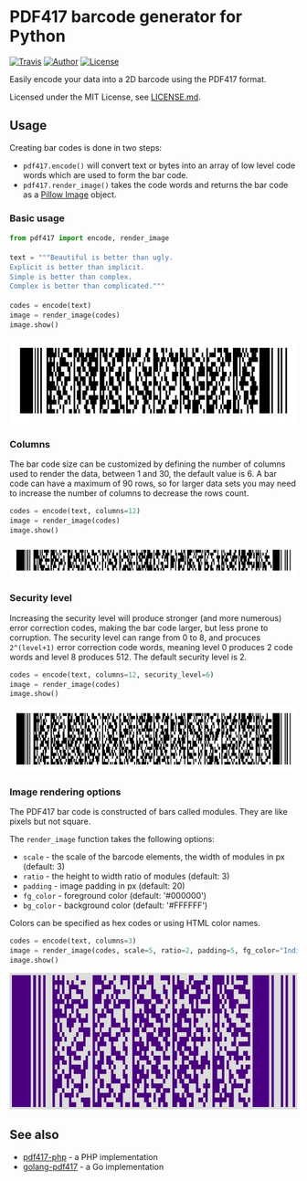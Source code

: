 PDF417 barcode generator for Python
===================================

[![Travis](https://img.shields.io/travis/ihabunek/pdf417-py.svg?maxAge=3600&style=flat-square)](https://travis-ci.org/ihabunek/pdf417-py)
[![Author](https://img.shields.io/badge/author-%40ihabunek-blue.svg?maxAge=3600&style=flat-square)](https://twitter.com/ihabunek)
[![License](https://img.shields.io/github/license/ihabunek/pdf417-py.svg?maxAge=3600&style=flat-square)](https://opensource.org/licenses/MIT)

Easily encode your data into a 2D barcode using the PDF417 format.

Licensed under the MIT License, see [LICENSE.md](LICENSE.md).

## Usage

Creating bar codes is done in two steps:

* `pdf417.encode()` will convert text or bytes into an array of low level code
  words which are used to form the bar code.
* `pdf417.render_image()` takes the code words and returns the bar code as a
  [Pillow Image](https://pillow.readthedocs.io/en/3.3.x/reference/Image.html)
  object.

### Basic usage

```py
from pdf417 import encode, render_image

text = """Beautiful is better than ugly.
Explicit is better than implicit.
Simple is better than complex.
Complex is better than complicated."""

codes = encode(text)
image = render_image(codes)
image.show()
```

![Basic usage](images/1_basic.jpg)

### Columns

The bar code size can be customized by defining the number of columns used to
render the data, between 1 and 30, the default value is 6. A bar code can have a
maximum of 90 rows, so for larger data sets you may need to increase the number
of columns to decrease the rows count.

```py
codes = encode(text, columns=12)
image = render_image(codes)
image.show()
```

![Defining column count](images/2_columns.jpg)

### Security level

Increasing the security level will produce stronger (and more numerous) error
correction codes, making the bar code larger, but less prone to corruption. The
security level can range from 0 to 8, and procuces `2^(level+1)` error
correction code words, meaning level 0 produces 2 code words and level 8
produces 512. The default security level is 2.

```py
codes = encode(text, columns=12, security_level=6)
image = render_image(codes)
image.show()
```

![Defining security level](images/3_security_level.jpg)

### Image rendering options

The PDF417 bar code is constructed of bars called modules. They are like pixels
but not square.

The `render_image` function takes the following options:

* `scale` - the scale of the barcode elements, the width of modules in px (default: 3)
* `ratio` - the height to width ratio of modules (default: 3)
* `padding` - image padding in px (default: 20)
* `fg_color` - foreground color (default: '#000000')
* `bg_color` - background color (default: '#FFFFFF')

Colors can be specified as hex codes or using HTML color names.

```py
codes = encode(text, columns=3)
image = render_image(codes, scale=5, ratio=2, padding=5, fg_color="Indigo", bg_color="#ddd")
image.show()
```

![Defining security level](images/4_rendering.jpg)

## See also

* [pdf417-php](https://github.com/ihabunek/pdf417-php) - a PHP implementation
* [golang-pdf417](https://github.com/ruudk/golang-pdf417) - a Go implementation
